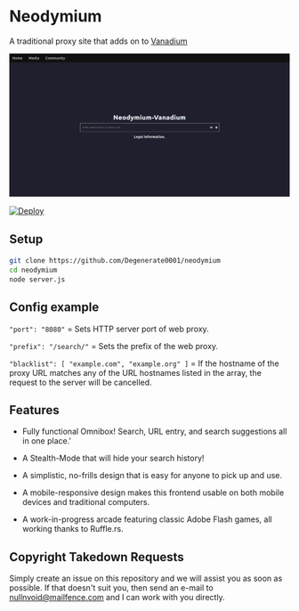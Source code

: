# Neodymium
A traditional proxy site that adds on to [Vanadium](https://github.com/titaniumnetwork-dev/vanadium)

<img src="/public/assets/neo.png">

[![Deploy](https://www.herokucdn.com/deploy/button.svg)](https://heroku.com/deploy?template=https://github.com/degenerate0001/neodymium/tree/main)

## Setup

```sh
git clone https://github.com/Degenerate0001/neodymium
cd neodymium
node server.js
```

## Config example

`"port": "8080"` = Sets HTTP server port of web proxy.

`"prefix": "/search/"` = Sets the prefix of the web proxy.

`"blacklist": [ "example.com", "example.org" ]` = If the hostname of the proxy URL matches any of the URL hostnames listed in the array, the request to the server will be cancelled.

## Features

- Fully functional Omnibox! Search, URL entry, and search suggestions all in one place.'

- A Stealth-Mode that will hide your search history!

- A simplistic, no-frills design that is easy for anyone to pick up and use.

- A mobile-responsive design makes this frontend usable on both mobile devices and traditional computers.

- A work-in-progress arcade featuring classic Adobe Flash games, all working thanks to Ruffle.rs.


## Copyright Takedown Requests

Simply create an issue on this repository and we will assist you as soon as possible. If that doesn't suit you, then send an e-mail to nullnvoid@mailfence.com and I can work with you directly.
